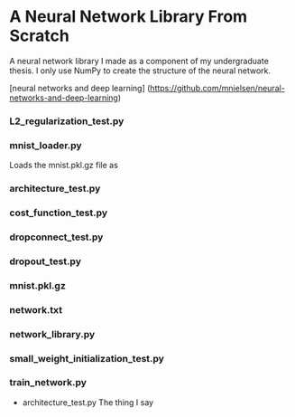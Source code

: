# A Neural Network Library From Scratch
A neural network library I made as a component of my undergraduate thesis. I only use NumPy to create the structure of the neural network.

[neural networks and deep learning] (https://github.com/mnielsen/neural-networks-and-deep-learning)

### L2_regularization_test.py

### mnist_loader.py
Loads the mnist.pkl.gz file as 

### architecture_test.py

### cost_function_test.py

### dropconnect_test.py

### dropout_test.py

### mnist.pkl.gz

### network.txt

### network_library.py

### small_weight_initialization_test.py

### train_network.py


* architecture_test.py
The thing 
  I say 
